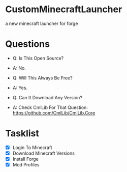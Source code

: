 # CustomMinecraftLauncher

a new minecraft launcher for forge

# Questions

 - Q: Is This Open Source?
 - A: No.

 - Q: Will This Always Be Free?
 - A: Yes.

 - Q: Can It Download Any Version?
 - A: Check CmlLib For That Question: https://github.com/CmlLib/CmlLib.Core

# Tasklist

- [x] Login To Minecraft
- [x] Download Minecraft Versions
- [x] Install Forge
- [x] Mod Profiles
